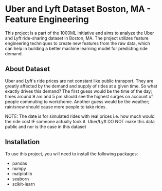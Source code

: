 # Uber and Lyft Dataset Boston, MA - Feature Engineering

This project is a part of the 1000ML initiative and aims to analyze the Uber and Lyft ride-sharing dataset in Boston, MA. The project utilizes feature engineering techniques to create new features from the raw data, which can help in building a better machine learning model for predicting ride demand.

## About Dataset

Uber and Lyft's ride prices are not constant like public transport. They are greatly affected by the demand and supply of rides at a given time. So what exactly drives this demand? The first guess would be the time of the day; times around 9 am and 5 pm should see the highest surges on account of people commuting to work/home. Another guess would be the weather; rain/snow should cause more people to take rides.

NOTE: The date is for simulated rides with real prices i.e. how much would the ride cost IF someone actually took it. Uber/Lyft DO NOT make this data public and nor is the case in this dataset

## Installation

To use this project, you will need to install the following packages:

- pandas
- numpy
- matplotlib
- seaborn
- scikit-learn